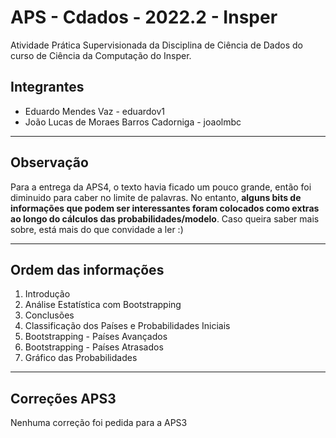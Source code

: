# APS - Cdados - 2022.2 - Insper  
Atividade Prática Supervisionada da Disciplina de Ciência de Dados do curso de Ciência da Computação do Insper. 
## Integrantes
* Eduardo Mendes Vaz - eduardov1  
* João Lucas de Moraes Barros Cadorniga - joaolmbc

---

## Observação

Para a entrega da APS4, o texto havia ficado um pouco grande, então foi diminuido para caber no limite de palavras. No entanto, **alguns bits de informações que podem ser interessantes foram colocados como extras ao longo do cálculos das probabilidades/modelo**. Caso queira saber mais sobre, está mais do que convidade a ler :)

---

## Ordem das informações

1. Introdução
2. Análise Estatística com Bootstrapping
3. Conclusões
4. Classificação dos Países e Probabilidades Iniciais
5. Bootstrapping - Países Avançados
6. Bootstrapping - Países Atrasados
7. Gráfico das Probabilidades
  
---
  
## Correções APS3

Nenhuma correção foi pedida para a APS3